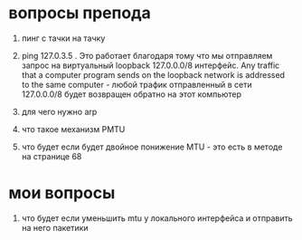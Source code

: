 # вопросы препода
1) пинг с тачки на тачку

2) ping 127.0.3.5 . Это работает благодаря тому что мы отправляем запрос на виртуальный loopback 127.0.0.0/8 интерфейс.  Any traffic that a computer program sends on the loopback network is addressed to the same computer - любой трафик отправленный в сети 127.0.0.0/8 будет возвращен обратно на этот компьютер

3) для чего нужно arp
4) что такое механизм PMTU
5) что будет если будет двойное понижение MTU - это есть в методе на странице 68 

# мои вопросы
1) что будет если уменьшить mtu у локального интерфейса и отправить на него пакетики
